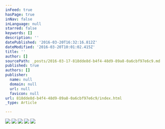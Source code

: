 ```yaml
---
inFeed: true
hasPage: true
inNav: false
inLanguage: null
starred: false
keywords: []
description: ''
datePublished: '2016-03-20T16:32:16.812Z'
dateModified: '2016-03-20T10:01:02.415Z'
title: ''
author: []
sourcePath: _posts/2016-03-17-818dde8d-b4f4-48d9-89a8-0a6cbf97e6c9.md
published: true
authors: []
publisher:
  name: null
  domain: null
  url: null
  favicon: null
url: 818dde8d-b4f4-48d9-89a8-0a6cbf97e6c9/index.html
_type: Article

---
```

![](https://the-grid-user-content.s3-us-west-2.amazonaws.com/3be7fa6c-dd83-45e9-9c5e-26efabf2d396.jpg)
![](https://the-grid-user-content.s3-us-west-2.amazonaws.com/020b8e88-99df-411e-a4c9-5154a5a65fe0.jpg)
![](https://the-grid-user-content.s3-us-west-2.amazonaws.com/7c5e8198-e6d6-483e-a630-1df9485db51b.jpg)
![](https://the-grid-user-content.s3-us-west-2.amazonaws.com/7372edd5-f699-4d01-988e-fa95e50f9e51.jpg)
![](https://the-grid-user-content.s3-us-west-2.amazonaws.com/08e9d86f-5789-4aea-bc14-4200175a496c.jpg)
